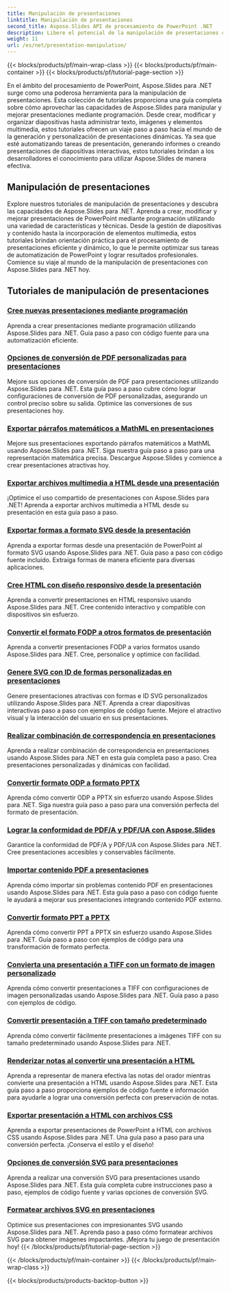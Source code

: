 ```yaml
---
title: Manipulación de presentaciones
linktitle: Manipulación de presentaciones
second_title: Aspose.Slides API de procesamiento de PowerPoint .NET
description: Libere el potencial de la manipulación de presentaciones con los tutoriales de Aspose.Slides para .NET. Aprenda a crear, personalizar y mejorar dinámicamente presentaciones de PowerPoint mediante programación. ¡Mejora tus habilidades de procesamiento de PowerPoint hoy!
weight: 11
url: /es/net/presentation-manipulation/
---
```


{{< blocks/products/pf/main-wrap-class >}}
{{< blocks/products/pf/main-container >}}
{{< blocks/products/pf/tutorial-page-section >}}

En el ámbito del procesamiento de PowerPoint, Aspose.Slides para .NET surge como una poderosa herramienta para la manipulación de presentaciones. Esta colección de tutoriales proporciona una guía completa sobre cómo aprovechar las capacidades de Aspose.Slides para manipular y mejorar presentaciones mediante programación. Desde crear, modificar y organizar diapositivas hasta administrar texto, imágenes y elementos multimedia, estos tutoriales ofrecen un viaje paso a paso hacia el mundo de la generación y personalización de presentaciones dinámicas. Ya sea que esté automatizando tareas de presentación, generando informes o creando presentaciones de diapositivas interactivas, estos tutoriales brindan a los desarrolladores el conocimiento para utilizar Aspose.Slides de manera efectiva.

## Manipulación de presentaciones
Explore nuestros tutoriales de manipulación de presentaciones y descubra las capacidades de Aspose.Slides para .NET. Aprenda a crear, modificar y mejorar presentaciones de PowerPoint mediante programación utilizando una variedad de características y técnicas. Desde la gestión de diapositivas y contenido hasta la incorporación de elementos multimedia, estos tutoriales brindan orientación práctica para el procesamiento de presentaciones eficiente y dinámico, lo que le permite optimizar sus tareas de automatización de PowerPoint y lograr resultados profesionales. Comience su viaje al mundo de la manipulación de presentaciones con Aspose.Slides para .NET hoy.

## Tutoriales de manipulación de presentaciones
### [Cree nuevas presentaciones mediante programación](./create-new-presentations-programmatically/)
Aprenda a crear presentaciones mediante programación utilizando Aspose.Slides para .NET. Guía paso a paso con código fuente para una automatización eficiente.
### [Opciones de conversión de PDF personalizadas para presentaciones](./custom-pdf-conversion-options-for-presentations/)
Mejore sus opciones de conversión de PDF para presentaciones utilizando Aspose.Slides para .NET. Esta guía paso a paso cubre cómo lograr configuraciones de conversión de PDF personalizadas, asegurando un control preciso sobre su salida. Optimice las conversiones de sus presentaciones hoy.
### [Exportar párrafos matemáticos a MathML en presentaciones](./export-math-paragraphs-to-mathml-in-presentations/)
Mejore sus presentaciones exportando párrafos matemáticos a MathML usando Aspose.Slides para .NET. Siga nuestra guía paso a paso para una representación matemática precisa. Descargue Aspose.Slides y comience a crear presentaciones atractivas hoy.
### [Exportar archivos multimedia a HTML desde una presentación](./export-media-files-to-html-from-presentation/)
¡Optimice el uso compartido de presentaciones con Aspose.Slides para .NET! Aprenda a exportar archivos multimedia a HTML desde su presentación en esta guía paso a paso. 
### [Exportar formas a formato SVG desde la presentación](./export-shapes-to-svg-format-from-presentation/)
Aprenda a exportar formas desde una presentación de PowerPoint al formato SVG usando Aspose.Slides para .NET. Guía paso a paso con código fuente incluido. Extraiga formas de manera eficiente para diversas aplicaciones.
### [Cree HTML con diseño responsivo desde la presentación](./create-html-with-responsive-layout-from-presentation/)
Aprenda a convertir presentaciones en HTML responsivo usando Aspose.Slides para .NET. Cree contenido interactivo y compatible con dispositivos sin esfuerzo.
### [Convertir el formato FODP a otros formatos de presentación](./convert-fodp-format-to-other-presentation-formats/)
Aprenda a convertir presentaciones FODP a varios formatos usando Aspose.Slides para .NET. Cree, personalice y optimice con facilidad.
### [Genere SVG con ID de formas personalizadas en presentaciones](./generate-svg-with-custom-shape-ids-in-presentations/)
Genere presentaciones atractivas con formas e ID SVG personalizados utilizando Aspose.Slides para .NET. Aprenda a crear diapositivas interactivas paso a paso con ejemplos de código fuente. Mejore el atractivo visual y la interacción del usuario en sus presentaciones.
### [Realizar combinación de correspondencia en presentaciones](./perform-mail-merge-in-presentations/)
Aprenda a realizar combinación de correspondencia en presentaciones usando Aspose.Slides para .NET en esta guía completa paso a paso. Crea presentaciones personalizadas y dinámicas con facilidad.
### [Convertir formato ODP a formato PPTX](./convert-odp-format-to-pptx-format/)
Aprenda cómo convertir ODP a PPTX sin esfuerzo usando Aspose.Slides para .NET. Siga nuestra guía paso a paso para una conversión perfecta del formato de presentación.
### [Lograr la conformidad de PDF/A y PDF/UA con Aspose.Slides](./achieving-pdf-a-and-pdf-ua-conformance-with-aspose-slides/)
Garantice la conformidad de PDF/A y PDF/UA con Aspose.Slides para .NET. Cree presentaciones accesibles y conservables fácilmente.
### [Importar contenido PDF a presentaciones](./import-pdf-content-into-presentations/)
Aprenda cómo importar sin problemas contenido PDF en presentaciones usando Aspose.Slides para .NET. Esta guía paso a paso con código fuente le ayudará a mejorar sus presentaciones integrando contenido PDF externo.
### [Convertir formato PPT a PPTX](./convert-ppt-to-pptx-format/)
Aprenda cómo convertir PPT a PPTX sin esfuerzo usando Aspose.Slides para .NET. Guía paso a paso con ejemplos de código para una transformación de formato perfecta.
### [Convierta una presentación a TIFF con un formato de imagen personalizado](./convert-presentation-to-tiff-with-custom-image-format/)
Aprenda cómo convertir presentaciones a TIFF con configuraciones de imagen personalizadas usando Aspose.Slides para .NET. Guía paso a paso con ejemplos de código.
### [Convertir presentación a TIFF con tamaño predeterminado](./convert-presentation-to-tiff-with-default-size/)
Aprenda cómo convertir fácilmente presentaciones a imágenes TIFF con su tamaño predeterminado usando Aspose.Slides para .NET.
### [Renderizar notas al convertir una presentación a HTML](./render-notes-while-converting-presentation-to-html/)
Aprenda a representar de manera efectiva las notas del orador mientras convierte una presentación a HTML usando Aspose.Slides para .NET. Esta guía paso a paso proporciona ejemplos de código fuente e información para ayudarle a lograr una conversión perfecta con preservación de notas. 
### [Exportar presentación a HTML con archivos CSS](./export-presentation-to-html-with-css-files/)
Aprenda a exportar presentaciones de PowerPoint a HTML con archivos CSS usando Aspose.Slides para .NET. Una guía paso a paso para una conversión perfecta. ¡Conserva el estilo y el diseño! 
### [Opciones de conversión SVG para presentaciones](./svg-conversion-options-for-presentations/)
Aprenda a realizar una conversión SVG para presentaciones usando Aspose.Slides para .NET. Esta guía completa cubre instrucciones paso a paso, ejemplos de código fuente y varias opciones de conversión SVG.
### [Formatear archivos SVG en presentaciones](./formatting-svgs-in-presentations/)
Optimice sus presentaciones con impresionantes SVG usando Aspose.Slides para .NET. Aprenda paso a paso cómo formatear archivos SVG para obtener imágenes impactantes. ¡Mejora tu juego de presentación hoy! 
{{< /blocks/products/pf/tutorial-page-section >}}

{{< /blocks/products/pf/main-container >}}
{{< /blocks/products/pf/main-wrap-class >}}

{{< blocks/products/products-backtop-button >}}
